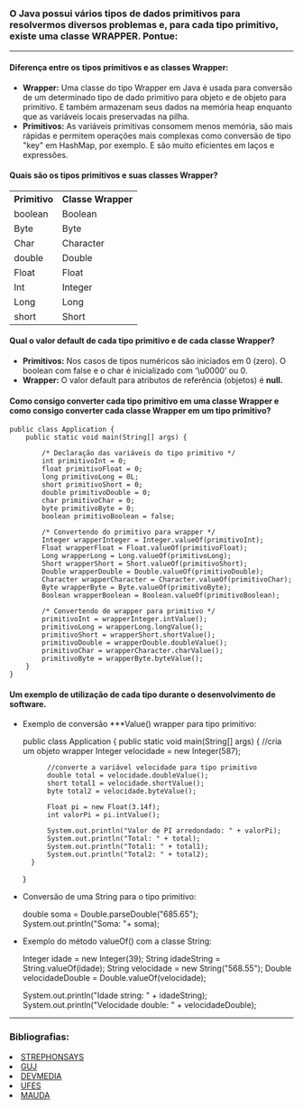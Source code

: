 ### O Java possui vários tipos de dados primitivos para resolvermos diversos problemas e, para cada tipo primitivo, existe uma classe WRAPPER. Pontue:

---

#### Diferença entre os tipos primitivos e as classes Wrapper:

- <b>Wrapper:</b> Uma classe do tipo Wrapper em Java é usada para conversão de um determinado tipo de dado primitivo
  para objeto e de objeto para primitivo. E também armazenam seus dados na memória heap enquanto que as variáveis locais
  preservadas na pilha.
- <b>Primitivos:</b> As variáveis primitivas consomem menos memória, são mais rápidas e permitem operações mais
  complexas como conversão de tipo "key" em HashMap, por exemplo. E são muito eficientes em laços e expressões.

#### Quais são os tipos primitivos e suas classes Wrapper?

<table>
    <tbody>
        <tr>
            <th>Primitivo</th>
            <th>Classe Wrapper</th>
        </tr>
        <tr>
            <td>boolean </td>
            <td>Boolean </td>
        </tr>
        <tr>
            <td>Byte </td>
            <td>Byte </td>
        </tr>
        <tr>
            <td>Char </td>
            <td>Character </td>
        </tr>
        <tr>
            <td>double </td>
            <td>Double </td>
        </tr>
        <tr>
            <td>Float </td>
            <td>Float </td>
        </tr>
        <tr>
            <td>Int </td>
            <td>Integer </td>
        </tr>
        <tr>
            <td>Long </td>
            <td>Long </td>
        </tr>
        <tr>
            <td>short </td>
            <td>Short </td>
        </tr>
    </tbody>
</table>

#### Qual o valor default de cada tipo primitivo e de cada classe Wrapper?

- <b>Primitivos:</b> Nos casos de tipos numéricos são iniciados em 0 (zero). O boolean com false e o char é inicializado
  com ‘\u0000’ ou 0.
- <b>Wrapper:</b> O valor default para atributos de referência (objetos) é <b>null.</b>

#### Como consigo converter cada tipo primitivo em uma classe Wrapper e como consigo converter cada classe Wrapper em um tipo primitivo?

    public class Application {
        public static void main(String[] args) {
    
            /* Declaração das variáveis do tipo primitivo */
            int primitivoInt = 0;
            float primitivoFloat = 0;
            long primitivoLong = 0L;
            short primitivoShort = 0;
            double primitivoDouble = 0;
            char primitivoChar = 0;
            byte primitivoByte = 0;
            boolean primitivoBoolean = false;
    
            /* Convertendo do primitivo para wrapper */
            Integer wrapperInteger = Integer.valueOf(primitivoInt);
            Float wrapperFloat = Float.valueOf(primitivoFloat);
            Long wrapperLong = Long.valueOf(primitivoLong);
            Short wrapperShort = Short.valueOf(primitivoShort);
            Double wrapperDouble = Double.valueOf(primitivoDouble);
            Character wrapperCharacter = Character.valueOf(primitivoChar);
            Byte wrapperByte = Byte.valueOf(primitivoByte);
            Boolean wrapperBoolean = Boolean.valueOf(primitivoBoolean);
    
            /* Convertendo de wrapper para primitivo */
            primitivoInt = wrapperInteger.intValue();
            primitivoLong = wrapperLong.longValue();
            primitivoShort = wrapperShort.shortValue();
            primitivoDouble = wrapperDouble.doubleValue();
            primitivoChar = wrapperCharacter.charValue();
            primitivoByte = wrapperByte.byteValue();
        }   
    }

#### Um exemplo de utilização de cada tipo durante o desenvolvimento de software.

- Exemplo de conversão ***Value() wrapper para tipo primitivo:


    public class Application {
        public static void main(String[] args) {
            //cria um objeto wrapper
            Integer velocidade = new Integer(587);
    
            //converte a variável velocidade para tipo primitivo
            double total = velocidade.doubleValue();
            short total1 = velocidade.shortValue();
            byte total2 = velocidade.byteValue();
    
            Float pi = new Float(3.14f);
            int valorPi = pi.intValue();
    
            System.out.println("Valor de PI arredondado: " + valorPi);
            System.out.println("Total: " + total);
            System.out.println("Total1: " + total1);
            System.out.println("Total2: " + total2);
        } 
    }

- Conversão de uma String para o tipo primitivo:


    double soma = Double.parseDouble("685.65");
    System.out.println("Soma: "+ soma);

- Exemplo do método valueOf() com a classe String:


    Integer idade = new Integer(39);
    String idadeString = String.valueOf(idade);
    String velocidade = new String("568.55");
    Double velocidadeDouble = Double.valueOf(velocidade);
    
    System.out.println("Idade string: " + idadeString);
    System.out.println("Velocidade double: " + velocidadeDouble);

---

### Bibliografias:

<li><a href="https://pt.strephonsays.com/wrapper-class-and-vs-primitive-type-in-java-1235">STREPHONSAYS</a></li>
<li><a href="https://www.guj.com.br/t/diferenca-entre-primitivo-e-wrapper-classes/211354">GUJ</a></li>
<li><a href="https://www.devmedia.com.br/classes-wrapper-explorando-as-classes-que-empacotam-os-tipos-primitivos/24136">DEVMEDIA</a></li>
<li><a href="http://www.inf.ufes.br/~vitorsouza/archive/2020/wp-content/uploads/java-br-curso-basico-novo-slides04.pdf">UFES</a></li>
<li><a href="http://www.mauda.com.br/?p=1177">MAUDA</a></li>
